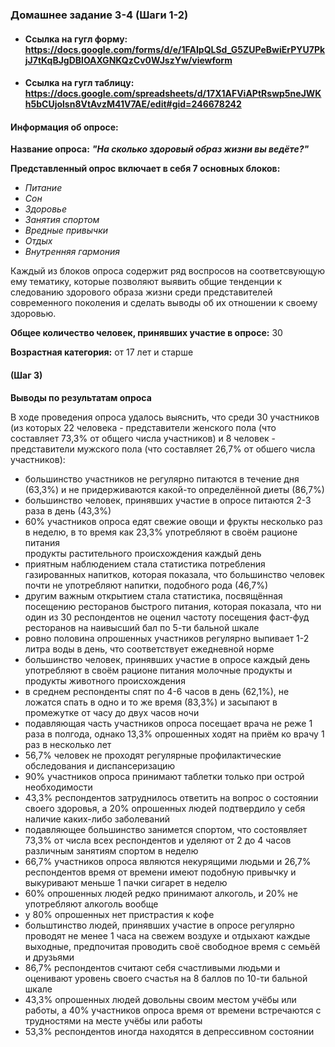 ### **Домашнее задание 3-4** (Шаги 1-2)
* #### **Ссылка на гугл форму:** https://docs.google.com/forms/d/e/1FAIpQLSd_G5ZUPeBwiErPYU7PkjJ7tKqBJgDBlOAXGNKQzCv0WJszYw/viewform
* #### **Ссылка на гугл таблицу:** https://docs.google.com/spreadsheets/d/17X1AFViAPtRswp5neJWKh5bCUjolsn8VtAvzM41V7AE/edit#gid=246678242
#### **Информация об опросе:**
**Название опроса:** ***"На сколько здоровый образ жизни вы ведёте?"***

**Представленный опрос включает в себя 7 основных блоков:**
* *Питание*
* *Сон*
* *Здоровье*
* *Занятия спортом*
* *Вредные привычки*
* *Отдых*
* *Внутренняя гармония*

Каждый из блоков опроса содержит ряд воспросов на соответсвующую ему тематику, которые позволяют выявить общие тенденции к следованию здорового образа жизни среди представителей современного поколения и сделать выводы об их отношении к своему здоровью.

**Общее количество человек, принявших участие в опросе:** 30

**Возрастная категория:** от 17 лет и старше

#### (Шаг 3)
**Выводы по результатам опроса**

В ходе проведения опроса удалось выяснить, что среди 30 участников (из которых 22 человека - представители женского пола (что составляет 73,3% от общего числа участников) и 8 человек - представители мужского пола (что составляет 26,7% от обшего числа участников):
* большинство участников не регулярно питаются в течение дня (63,3%) и не придерживаются какой-то определённой диеты (86,7%)
* большинство человек, принявших участие в опросе питаются 2-3 раза в день (43,3%) 
* 60% участников опроса едят свежие овощи и фрукты несколько раз в неделю, в то время как 23,3% употребляют в своём рационе питания   
  продукты растительного происхождения каждый день
* приятным наблюдением стала статистика потребления газированных напитков, которая показала, что большинство человек почти не употребляют напитки, подобного рода (46,7%)
* другим важным открытием стала статистика, посвящённая посещению ресторанов быстрого питания, которая показала, что ни один из 30 респондентов не оценил частоту посещения фаст-фуд ресторанов на наивысший бал по 5-ти бальной шкале
* ровно половина опрошенных участников регулярно выпивает 1-2 литра воды в день, что соответствует ежедневной норме
* большинство человек, принявших участие в опросе каждый день употребляют в своём рационе питания молочные продукты и продукты животного происхождения
* в среднем респонденты спят по 4-6 часов в день (62,1%), не ложатся спать в одно и то же время (83,3%) и засыпают в промежутке от часу до двух часов ночи
* подавляющая часть участников опроса посещает врача не реже 1 раза в полгода, однако 13,3% опрошенных ходят на приём ко врачу 1 раз в несколько лет
* 56,7% человек не проходят регулярные профилактические обследования и диспансеризацию
* 90% участников опроса принимают таблетки только при острой необходимости
* 43,3% респондентов затруднилось ответить на вопрос о состоянии своего здоровья, а 20% опрошенных людей подтвердило у себя наличие каких-либо заболеваний 
* подавляющее большинство занимется спортом, что состоявляет 73,3% от числа всех респондентов и уделяют от 2 до 4 часов различным занятиям спортом в неделю
* 66,7% участников опроса являются некурящими людьми и 26,7% респондентов время от времени имеют подобную привычку и выкуривают меньше 1 пачки сигарет в неделю
* 60% опрошенных людей редко принимают алкоголь, и 20% не употребляют алкоголь вообще
* у 80% опрошенных нет пристрастия к кофе 
* больштинство людей, принявших участие в опросе регулярно проводят не менее 1 часа на свежем воздухе и отдыхают каждые выходные, предпочитая проводить своё свободное время с семьёй и друзьями
* 86,7% респондентов считают себя счастливыми людьми и оценивают уровень своего счастья на 8 баллов по 10-ти бальной шкале
* 43,3% опрошенных людей довольны своим местом учёбы или работы, а 40% участников опроса время от времени встречаются с трудностями на месте учёбы или работы
* 53,3% респондентов иногда находятся в депрессивном состоянии
